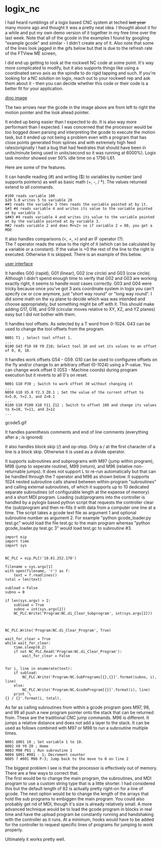 # logix_nc

I had heard rumblings of a logix based CNC system at teched ~~last year~~ many moons ago and thought it was a pretty neat idea.  I thought about it for a while and put my own demo version of it together in my free time over the last week.  Note that all of the gcode in the examples I found by googling "example gcode" and similar - I didn't create any of it.  Also note that some of the lines look jagged in the gifs below but that is due to the refresh rate of the FTView ME screen, 

I did end up getting to look at the rockwell NC code at some point.  It's way more complicated to modify, but it also supports things like using a coordinated servo axis as the spindle to do rigid tapping and such.  If you're looking for a NC solution on logix, reach out to your rockwell rep and ask them about it - then you can decide whether this code or their code is a better fit for your application.


[dino image](gcode6.gif)

The two arrows near the gcode in the image above are from left to right the motion pointer and the look ahead pointer.

It ended up being easier than I expected to do.  It is also way more performant than I expected.  I was concerned that the processor would be too bogged down parsing and interpreting the gcode to execute the motion task, but it ended up not being a problem even with a program that has close points generated from splines and with extremely high feed rates(originally I had a bug that had feedrates that should have been in units/minute being used in units/second so it was running at 6000%).  Logix task monitor showed over 50% idle time on a 1756-L61.

Here are some of the features.

It can handle reading (#) and writing ($) to variables by number (and supports pointers) as well as basic math (+, -, / *). The values returned extend to all commands.

```
#100 reads variable 100
$20 5.0 writes 5 to variable 20
##3 reads the variable 3 then reads the variable pointed at by it.
$#3 #4 reads variable 4 and writes its value to the variable pointed at by variable 3.
$##3 #4 reads variable 4 and writes its value to the variable pointed at by the variable pointed at by variable 3.
M#2 reads variable 2 and does M<v2> so if variable 2 = 00, you get a MOO
```

It also handles comparisons (<, =, >) and an IF operator (?).  
The ? operator reads the value to the right of it (which can be calculated by a variable or a constant).  If the value is >0 the rest of the line to the right is executed.  Otherwise it is skipped.  There is an example of this below.

[user interface](http://danomagnum.com/files/Logix_NC/gcode3.gif)

It handles G00 (rapid), G01 (linear), G02 (cw circle) and G03 (ccw circle).  Although I didn't spend enough time to verify that G02 and G03 are working exactly right, it seems to handle most cases correctly.  G03 and G04 were tricky because once you've got 3 axis coordinate system in logix you can't specify cw or ccw anymore, just "short way round" or "long way round".  I did some math on the xy plane to decide which was was intended and choose appropriately, but something might be off with it.  This should make adding G17, G18, and G19 (circular moves relative to XY, XZ, and YZ planes) easy but I did not bother with them.

It handles tool offsets. As selected by a T word from 0-1024.  G43 can be used to change the tool offsets from the program.

```
N001 T1 ; Select tool offset 1.
...
N100 G43 P10 X0 Y0 Z10; Select tool 10 and set its values to an offset of 0, 0, 10.
```

It handles work offsets G54 - G59.  G10 can be used to configuree offsets on the fly and/or change to an arbitrary offset (0-1024) using a P-value.  You can change work offset 0 (G53 - Machine coords) during program execution but it reverts to all 0's on reset.

```
N001 G10 P30 ; Switch to work offset 30 without changing it
...
N050 G10 X5.0 Y2.3 Z0.1 ; Set the value of the current offset to X=5.0, Y=2.3, and Z=0.1
... 
N100 G10 P100 X10 Y11 Z12 ; Switch to offset 100 and change its values to X=10, Y=11, and Z=12
...
```

gcode5.gif

It handles parenthesis comments and end of line comments (everything after a ; is ignored)

It also handles block skip (/) and op-stop.  Only a / at the first character of a line is a block skip.  Otherwise it is used as a divide operator.

It supports subroutines and subprograms with M97 (jump within program), M98 (jump to seperate routine), M99 (return), and M96 (relative non-returnable jumps).  It does not support L to re-run automatically but that can be handled through the ? operator and M96 as shown below.
It supports 1024 nested subroutine calls shared between within-program "subroutines" and calling external subroutines, of which it supports up to 10 dedicated separate subroutines (of configurable length at the expense of memory) and a short MDI program.
Loading (sub)programs into the controller is handled by a pylogix based python script that requests the controller clear the (sub)program and then re-fills it with data from a computer one line at a time.  The script takes a gcode text file as argument 1 and optional subroutine number as argument 2.  For example "python gcode_loader.py test.gc" would load the file test.gc to the main program whereas "python gcode_loader.py test.gc 3" would load test.gc to subroutine #3.

```
import eip
import time
import sys


NC_PLC = eip.PLC('10.81.252.170')

filename = sys.argv[1]
with open(filename, 'r') as f:
	text = f.readlines()
total = len(text)

subload = False
subno = 0

if len(sys.argv) > 2:
	subload = True
	subno = int(sys.argv[2])
	NC_PLC.Write('Program:NC.di_Clear_Subprogram', int(sys.argv[2]))
	


NC_PLC.Write('Program:NC.di_Clear_Program', True)

wait_for_clear = True
while wait_for_clear:
	time.sleep(0.2)
	if not NC_PLC.Read('Program:NC.di_Clear_Program'):
		wait_for_clear = False
		

for i, line in enumerate(text):
	if subload:
		NC_PLC.Write('Program:NC.SubPrograms[{},{}]'.format(subno, i), line)
	else:
		NC_PLC.Write('Program:NC.GcodeProgram[{}]'.format(i), line)
	print '\
{} / {}'.format(i, total),

```

As far as calling subroutines from within a gcode program goes M97, 98, and 99 all push a new program pointer onto the stack that can be returned from.  These are the traditional CNC jump commands.  M96 is different.  It jumps a relative distance and does not add a layer to the stack.  It can be used as follows combined with M97 or M98 to run a subroutine multiple times.

```
N001 $001 10 ; Set variable 1 to 10.
N002 X0 Y0 Z0 ; Home
N003 M98 P01 ; Run subroutine 1
N004 $001 #001 - 1; Decrement counter
N005 ? #001 M96 P-3; Jump back to the move to 0 on line 2
```



The biggest problem I see is that the processor is effectively out of memory.  There are a few ways to correct that.  
The first would be to change the main program, the subroutines, and MDI program to use a custom string type that is a little shorter.  I had considered this but the default length of 82 is actually pretty right-on for a line of gcode.
The next option would be to change the length of the arrays that hold the sub programs to embiggen the main program.
You could also probably get rid of MDI, though it's size is already relatively small.
A more advanced technique would be to load the gcode program in blocks in real time and have the upload program be constantly running and handshaking with the controller as it runs.  At a minimum, hooks would have to be added for the controller to request specific lines of programs for jumping to work properly.

Ultimately it works pretty well.
